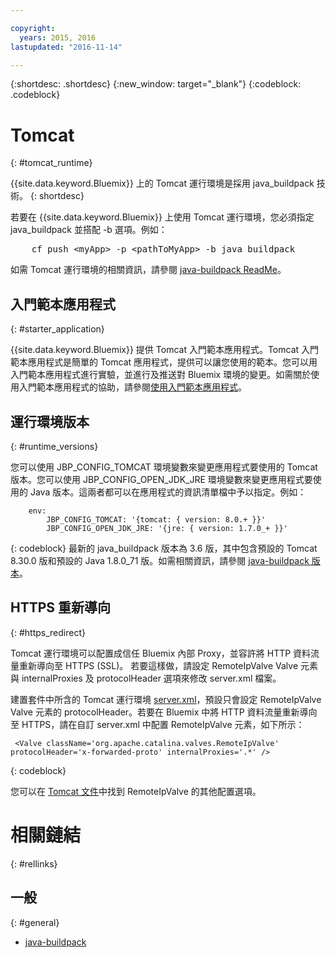 ```yaml
---

copyright:
  years: 2015, 2016
lastupdated: "2016-11-14"

---
```


{:shortdesc: .shortdesc}
{:new_window: target="_blank"}
{:codeblock: .codeblock}


# Tomcat
{: #tomcat_runtime}

{{site.data.keyword.Bluemix}} 上的 Tomcat 運行環境是採用 java_buildpack 技術。
{: shortdesc}

若要在 {{site.data.keyword.Bluemix}} 上使用 Tomcat 運行環境，您必須指定 java_buildpack 並搭配 -b 選項。例如：
<pre>
    cf push &lt;myApp&gt; -p &lt;pathToMyApp&gt; -b java_buildpack
</pre>

如需 Tomcat 運行環境的相關資訊，請參閱
[java-buildpack ReadMe](https://github.com/cloudfoundry/java-buildpack/blob/master/README.md)。

## 入門範本應用程式
{: #starter_application}

{{site.data.keyword.Bluemix}} 提供 Tomcat 入門範本應用程式。Tomcat 入門範本應用程式是簡單的 Tomcat 應用程式，提供可以讓您使用的範本。您可以用入門範本應用程式進行實驗，並進行及推送對 Bluemix 環境的變更。如需關於使用入門範本應用程式的協助，請參閱[使用入門範本應用程式](/docs/cfapps/starter_app_usage.html)。

## 運行環境版本
{: #runtime_versions}

您可以使用 JBP_CONFIG_TOMCAT 環境變數來變更應用程式要使用的 Tomcat 版本。您可以使用 JBP_CONFIG_OPEN_JDK_JRE 環境變數來變更應用程式要使用的 Java 版本。這兩者都可以在應用程式的資訊清單檔中予以指定。例如：
```
    env:
        JBP_CONFIG_TOMCAT: '{tomcat: { version: 8.0.+ }}'
        JBP_CONFIG_OPEN_JDK_JRE: '{jre: { version: 1.7.0_+ }}'
```
{: codeblock}
最新的 java_buildpack 版本為 3.6 版，其中包含預設的 Tomcat 8.30.0 版和預設的 Java 1.8.0_71 版。如需相關資訊，請參閱 [java-buildpack 版本](https://github.com/cloudfoundry/java-buildpack/releases)。

## HTTPS 重新導向
{: #https_redirect}

Tomcat 運行環境可以配置成信任 Bluemix 內部 Proxy，並容許將 HTTP 資料流量重新導向至 HTTPS (SSL)。
若要這樣做，請設定 RemoteIpValve Valve 元素與 internalProxies 及 protocolHeader 選項來修改 server.xml 檔案。

建置套件中所含的 Tomcat 運行環境 [server.xml](https://github.com/cloudfoundry/java-buildpack/blob/master/resources/tomcat/conf/server.xml)，預設只會設定 RemoteIpValve Valve 元素的 protocolHeader。若要在 Bluemix 中將 HTTP 資料流量重新導向至 HTTPS，請在自訂 server.xml 中配置 RemoteIpValve 元素，如下所示：

```
 <Valve className='org.apache.catalina.valves.RemoteIpValve' protocolHeader='x-forwarded-proto' internalProxies='.*' />
```
{: codeblock}

您可以在 [Tomcat 文件](https://tomcat.apache.org/tomcat-8.0-doc/api/org/apache/catalina/valves/RemoteIpValve.html)中找到 RemoteIpValve 的其他配置選項。

# 相關鏈結
{: #rellinks}
## 一般
{: #general}
* [java-buildpack](https://github.com/cloudfoundry/java-buildpack)

